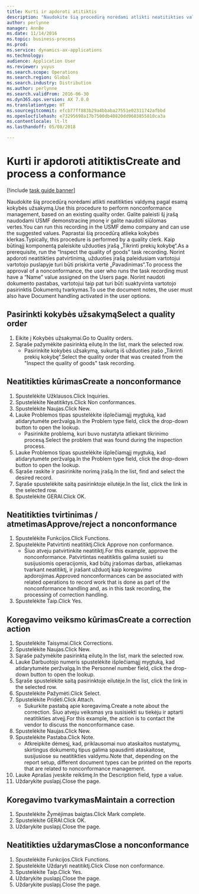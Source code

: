 ```yaml
---
title: Kurti ir apdoroti atitiktis
description: "Naudokite šią procedūrą norėdami atlikti neatitikties valdymą pagal esamą kokybės užsakymą."
author: perlynne
manager: AnnBe
ms.date: 11/14/2016
ms.topic: business-process
ms.prod: 
ms.service: dynamics-ax-applications
ms.technology: 
audience: Application User
ms.reviewer: yuyus
ms.search.scope: Operations
ms.search.region: Global
ms.search.industry: Distribution
ms.author: perlynne
ms.search.validFrom: 2016-06-30
ms.dyn365.ops.version: AX 7.0.0
ms.translationtype: HT
ms.sourcegitcommit: efcb77ff883b29a4bbaba27551e02311742afbbd
ms.openlocfilehash: e73295698a17b7500db40820dd9603855810ca3a
ms.contentlocale: lt-lt
ms.lasthandoff: 05/08/2018

---
```

# <a name="create-and-process-a-conformance"></a><span data-ttu-id="b6e74-103">Kurti ir apdoroti atitiktis</span><span class="sxs-lookup"><span data-stu-id="b6e74-103">Create and process a conformance</span></span>

[!include [task guide banner](../../includes/task-guide-banner.md)]

<span data-ttu-id="b6e74-104">Naudokite šią procedūrą norėdami atlikti neatitikties valdymą pagal esamą kokybės užsakymą.</span><span class="sxs-lookup"><span data-stu-id="b6e74-104">Use this procedure to perform nonconformance management, based on an existing quality order.</span></span> <span data-ttu-id="b6e74-105">Galite paleisti šį įrašą naudodami USMF demonstracinę įmonę ir galite naudoti siūlomas vertes.</span><span class="sxs-lookup"><span data-stu-id="b6e74-105">You can run this recording in the USMF demo company and can use the suggested values.</span></span> <span data-ttu-id="b6e74-106">Paprastai šią procedūrą atlieka kokybės klerkas.</span><span class="sxs-lookup"><span data-stu-id="b6e74-106">Typically, this procedure is performed by a quality clerk.</span></span>  <span data-ttu-id="b6e74-107">Kaip būtinąjį komponentą paleiskite užduoties įrašą „Tikrinti prekių kokybę“.</span><span class="sxs-lookup"><span data-stu-id="b6e74-107">As a prerequisite, run the “Inspect the quality of goods” task recording.</span></span> <span data-ttu-id="b6e74-108">Norint apdoroti neatitikties patvirtinimą, užduoties įrašą paleidusiam vartotojui vartotojo puslapyje turi būti priskirta vertė „Pavadinimas“.</span><span class="sxs-lookup"><span data-stu-id="b6e74-108">To process the approval of a nonconformance, the user who runs the task recording must have a “Name” value assigned on the Users page.</span></span> <span data-ttu-id="b6e74-109">Norint naudoti dokumento pastabas, vartotojui taip pat turi būti suaktyvinta vartotojo pasirinktis Dokumentų tvarkymas.</span><span class="sxs-lookup"><span data-stu-id="b6e74-109">To use the document notes, the user must also have Document handling activated in the user options.</span></span>


## <a name="select-a-quality-order"></a><span data-ttu-id="b6e74-110">Pasirinkti kokybės užsakymą</span><span class="sxs-lookup"><span data-stu-id="b6e74-110">Select a quality order</span></span>
1. <span data-ttu-id="b6e74-111">Eikite į Kokybės užsakymai.</span><span class="sxs-lookup"><span data-stu-id="b6e74-111">Go to Quality orders.</span></span>
2. <span data-ttu-id="b6e74-112">Sąraše pažymėkite pasirinktą eilutę.</span><span class="sxs-lookup"><span data-stu-id="b6e74-112">In the list, mark the selected row.</span></span>
    * <span data-ttu-id="b6e74-113">Pasirinkite kokybės užsakymą, sukurtą iš užduoties įrašo „Tikrinti prekių kokybę“.</span><span class="sxs-lookup"><span data-stu-id="b6e74-113">Select the quality order that was created from the "Inspect the quality of goods" task recording.</span></span>  

## <a name="create-a-nonconformance"></a><span data-ttu-id="b6e74-114">Neatitikties kūrimas</span><span class="sxs-lookup"><span data-stu-id="b6e74-114">Create a nonconformance</span></span>
1. <span data-ttu-id="b6e74-115">Spustelėkite Užklausos.</span><span class="sxs-lookup"><span data-stu-id="b6e74-115">Click Inquiries.</span></span>
2. <span data-ttu-id="b6e74-116">Spustelėkite Neatitiktys.</span><span class="sxs-lookup"><span data-stu-id="b6e74-116">Click Non conformances.</span></span>
3. <span data-ttu-id="b6e74-117">Spustelėkite Naujas.</span><span class="sxs-lookup"><span data-stu-id="b6e74-117">Click New.</span></span>
4. <span data-ttu-id="b6e74-118">Lauke Problemos tipas spustelėkite išplečiamąjį mygtuką, kad atidarytumėte peržvalgą.</span><span class="sxs-lookup"><span data-stu-id="b6e74-118">In the Problem type field, click the drop-down button to open the lookup.</span></span>
    * <span data-ttu-id="b6e74-119">Pasirinkite problemą, kuri buvo nustatyta atliekant tikrinimo procesą.</span><span class="sxs-lookup"><span data-stu-id="b6e74-119">Select the problem that was found during the inspection process.</span></span>  
5. <span data-ttu-id="b6e74-120">Lauke Problemos tipas spustelėkite išplečiamąjį mygtuką, kad atidarytumėte peržvalgą.</span><span class="sxs-lookup"><span data-stu-id="b6e74-120">In the Problem type field, click the drop-down button to open the lookup.</span></span>
6. <span data-ttu-id="b6e74-121">Sąraše raskite ir pasirinkite norimą įrašą.</span><span class="sxs-lookup"><span data-stu-id="b6e74-121">In the list, find and select the desired record.</span></span>
7. <span data-ttu-id="b6e74-122">Sąraše spustelėkite saitą pasirinktoje eilutėje.</span><span class="sxs-lookup"><span data-stu-id="b6e74-122">In the list, click the link in the selected row.</span></span>
8. <span data-ttu-id="b6e74-123">Spustelėkite GERAI.</span><span class="sxs-lookup"><span data-stu-id="b6e74-123">Click OK.</span></span>

## <a name="approvereject-a-nonconformance"></a><span data-ttu-id="b6e74-124">Neatitikties tvirtinimas / atmetimas</span><span class="sxs-lookup"><span data-stu-id="b6e74-124">Approve/reject a nonconformance</span></span>
1. <span data-ttu-id="b6e74-125">Spustelėkite Funkcijos.</span><span class="sxs-lookup"><span data-stu-id="b6e74-125">Click Functions.</span></span>
2. <span data-ttu-id="b6e74-126">Spustelėkite Patvirtinti neatitiktį.</span><span class="sxs-lookup"><span data-stu-id="b6e74-126">Click Approve non conformance.</span></span>
    * <span data-ttu-id="b6e74-127">Šiuo atveju patvirtinkite neatitiktį.</span><span class="sxs-lookup"><span data-stu-id="b6e74-127">For this example, approve the nonconformance.</span></span> <span data-ttu-id="b6e74-128">Patvirtintas neatitiktis galima susieti su susijusiomis operacijomis, kad būtų įrašomas darbas, atliekamas tvarkant neatitiktį, ir įrašant užduotį kaip koregavimo apdorojimas.</span><span class="sxs-lookup"><span data-stu-id="b6e74-128">Approved nonconformances can be associated with related operations to record work that is done as part of the nonconformance handling and, as in this task recording, the processing of correction handling.</span></span>  
3. <span data-ttu-id="b6e74-129">Spustelėkite Taip.</span><span class="sxs-lookup"><span data-stu-id="b6e74-129">Click Yes.</span></span>

## <a name="create-a-correction-action"></a><span data-ttu-id="b6e74-130">Koregavimo veiksmo kūrimas</span><span class="sxs-lookup"><span data-stu-id="b6e74-130">Create a correction action</span></span>
1. <span data-ttu-id="b6e74-131">Spustelėkite Taisymai.</span><span class="sxs-lookup"><span data-stu-id="b6e74-131">Click Corrections.</span></span>
2. <span data-ttu-id="b6e74-132">Spustelėkite Naujas.</span><span class="sxs-lookup"><span data-stu-id="b6e74-132">Click New.</span></span>
3. <span data-ttu-id="b6e74-133">Sąraše pažymėkite pasirinktą eilutę.</span><span class="sxs-lookup"><span data-stu-id="b6e74-133">In the list, mark the selected row.</span></span>
4. <span data-ttu-id="b6e74-134">Lauke Darbuotojo numeris spustelėkite išplečiamąjį mygtuką, kad atidarytumėte peržvalgą.</span><span class="sxs-lookup"><span data-stu-id="b6e74-134">In the Personnel number field, click the drop-down button to open the lookup.</span></span>
5. <span data-ttu-id="b6e74-135">Sąraše spustelėkite saitą pasirinktoje eilutėje.</span><span class="sxs-lookup"><span data-stu-id="b6e74-135">In the list, click the link in the selected row.</span></span>
6. <span data-ttu-id="b6e74-136">Spustelėkite Pažymėti.</span><span class="sxs-lookup"><span data-stu-id="b6e74-136">Click Select.</span></span>
7. <span data-ttu-id="b6e74-137">Spustelėkite Pridėti.</span><span class="sxs-lookup"><span data-stu-id="b6e74-137">Click Attach.</span></span>
    * <span data-ttu-id="b6e74-138">Sukurkite pastabą apie koregavimą.</span><span class="sxs-lookup"><span data-stu-id="b6e74-138">Create a note about the correction.</span></span> <span data-ttu-id="b6e74-139">Šiuo atveju veiksmas yra susisiekti su tiekėju ir aptarti neatitikties atvejį.</span><span class="sxs-lookup"><span data-stu-id="b6e74-139">For this example, the action is to contact the vendor to discuss the nonconformance case.</span></span>  
8. <span data-ttu-id="b6e74-140">Spustelėkite Naujas.</span><span class="sxs-lookup"><span data-stu-id="b6e74-140">Click New.</span></span>
9. <span data-ttu-id="b6e74-141">Spustelėkite Pastaba.</span><span class="sxs-lookup"><span data-stu-id="b6e74-141">Click Note.</span></span>
    * <span data-ttu-id="b6e74-142">Atkreipkite dėmesį, kad, priklausomai nuo ataskaitos nustatymų, skirtingus dokumentų tipus galima spausdinti ataskaitose, susijusiose su neatitikties valdymu.</span><span class="sxs-lookup"><span data-stu-id="b6e74-142">Note that, depending on the report setup, different document types can be printed on the reports that are related to nonconformance management.</span></span>  
10. <span data-ttu-id="b6e74-143">Lauke Aprašas įveskite reikšmę.</span><span class="sxs-lookup"><span data-stu-id="b6e74-143">In the Description field, type a value.</span></span>
11. <span data-ttu-id="b6e74-144">Uždarykite puslapį.</span><span class="sxs-lookup"><span data-stu-id="b6e74-144">Close the page.</span></span>

## <a name="maintain-a-correction"></a><span data-ttu-id="b6e74-145">Koregavimo tvarkymas</span><span class="sxs-lookup"><span data-stu-id="b6e74-145">Maintain a correction</span></span>
1. <span data-ttu-id="b6e74-146">Spustelėkite Žymėjimas baigtas.</span><span class="sxs-lookup"><span data-stu-id="b6e74-146">Click Mark complete.</span></span>
2. <span data-ttu-id="b6e74-147">Spustelėkite GERAI.</span><span class="sxs-lookup"><span data-stu-id="b6e74-147">Click OK.</span></span>
3. <span data-ttu-id="b6e74-148">Uždarykite puslapį.</span><span class="sxs-lookup"><span data-stu-id="b6e74-148">Close the page.</span></span>

## <a name="close-a-nonconformance"></a><span data-ttu-id="b6e74-149">Neatitikties uždarymas</span><span class="sxs-lookup"><span data-stu-id="b6e74-149">Close a nonconformance</span></span>
1. <span data-ttu-id="b6e74-150">Spustelėkite Funkcijos.</span><span class="sxs-lookup"><span data-stu-id="b6e74-150">Click Functions.</span></span>
2. <span data-ttu-id="b6e74-151">Spustelėkite Uždaryti neatitiktį.</span><span class="sxs-lookup"><span data-stu-id="b6e74-151">Click Close non conformance.</span></span>
3. <span data-ttu-id="b6e74-152">Spustelėkite Taip.</span><span class="sxs-lookup"><span data-stu-id="b6e74-152">Click Yes.</span></span>
4. <span data-ttu-id="b6e74-153">Uždarykite puslapį.</span><span class="sxs-lookup"><span data-stu-id="b6e74-153">Close the page.</span></span>
5. <span data-ttu-id="b6e74-154">Uždarykite puslapį.</span><span class="sxs-lookup"><span data-stu-id="b6e74-154">Close the page.</span></span>

